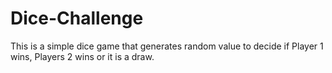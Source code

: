 # Dice-Challenge
This is a simple dice game that generates random value to decide if Player 1 wins, Players 2 wins or it is a draw.
